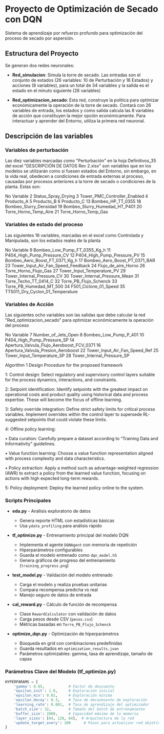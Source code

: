 # Proyecto de Optimización de Secado con DQN

Sistema de aprendizaje por refuerzo profundo para optimización del proceso de secado por aspersión.

## Estructura del Proyecto

Se generan dos redes neuronales:
- **Red_simulacion**: Simula la torre de secado. Las entradas son el conjunto de estados (26 variables: 10 de Perturbación y 16 Estados) y acciones (8 variables), para un total de 34 variables y la salida es el estado en el minuto siguiente (26 variables)  

- **Red_optimizacion_secado**: Esta red, construye la politica para optimizar económicamente la operación de la torre de secado. Contará con 26 variables de entrada, los estados y como salida calcula las 8 variables de acción que constituyen la mejor opción económicamente. Para interactuar y aprender del Entorno, utiliza la primera red neuronal.


## Descripción de las variables

### Variables de perturbación

Las diez variables marcadas como "Perturbación" en la hoja Definitivos_35 del excel "DESCRIPCIÓN DE DATOS Rev 2.xlsx" son variables que en los modelos se utilizarán como si fuesen estados del Entorno, sin embargo, en la vida real, obedecen a condiciones de entrada externas al proceso, causadas por procesos anteriores a la torre de secado o condiciones de la planta. Estas son:

No	Variable
2	Status_Spray_Drying
3	Tower_PMC_Controller_Enabled
4	Producto_A
5	Producto_B
6	Producto_C
13	Bombeo_HP_TT_0355
18	Bombeo_Slurry_Densidad
19	Bombeo_Slurry_Humedad_HT_P401
20	Torre_Horno_Temp_Aire
21	Torre_Horno_Temp_Gas


### Variables de estado del proceso

Las siguientes 16 variables, marcadas en el excel como Controlada y Manipulada, son los estados reales de la planta

No	Variable
9	Bombeo_Low_Pump_FT_0355_Kg_h
11	P404_High_Pump_Pressure_CV
12	P404_High_Pump_Pressure_PV
15	Bombeo_Aero_Boost_FT_0371_Kg_h
17	Bombeo_Aero_Boost_PT_0371_BAR
23	Tower_Input_Air_Fan_Speed_Feedback
24	Flujo_de_aire_Horno
26	Torre_Horno_Flujo_Gas
27	Tower_Input_Temperature_PV
29	Tower_Internal_Pressure_CV
30	Tower_Internal_Pressure_Mean
31	Torre_Techo_TT_0414_C
32	Torre_PB_Flujo_Schenck
33	Torre_PB_Humedad_MT_500
34	F501_Ciclone_01_Speed
35	TT5011_Dry_Cyclon_01_Temperature


### Variables de Acción

Las siguientes ocho variables son las salidas que debe calcular la red "Red_optimizacion_secado" para optimizar económicamente la operación del proceso

No	Variable
7	Number_of_Jets_Open
8	Bombeo_Low_Pump_P_401
10	P404_High_Pump_Pressure_SP
14	Apertura_Valvula_Flujo_Aeroboost_FCV_0371
16	Apertura_Valvula_Presion_Aeroboost
22	Tower_Input_Air_Fan_Speed_Ref
25	Tower_Input_Temperature_SP
28	Tower_Internal_Pressure_SP




Algorithm 1
Design Procedure for the proposed framework

1: Control design: Select regulatory and supervisory control layers suitable for the process dynamics, interactions, and constraints.

2: Setpoint identification: Identify setpoints with the greatest impact on operational costs and product quality using historical data and process expertise. These will become the focus of offline learning.

3: Safety override integration: Define strict safety limits for critical process variables. Implement overrides within the control layer to supersede RL-suggested setpoints that could violate these limits.

4: Offline policy learning:

• Data curation: Carefully prepare a dataset according to “Training Data and Informativity" guidelines.

• Value function learning: Choose a value function representation aligned with process complexity and data characteristics.

• Policy extraction: Apply a method such as advantage-weighted regression (AWR) to extract a policy from the learned value function, focusing on actions with high expected long-term rewards.

5: Policy deployment: Deploy the learned policy online to the system.



### Scripts Principales

- **eda.py** - Análisis exploratorio de datos
  - Genera reporte HTML con estadísticas básicas
  - Usa `ydata_profiling` para análisis rápido

- **tf_optimize.py** - Entrenamiento principal del modelo DQN
  - Implementa el agente `DQNAgent` con memoria de repetición
  - Hiperparámetros configurables
  - Guarda el modelo entrenado como `dqn_model.h5`
  - Genera gráficos de progreso del entrenamiento (`training_progress.png`)

- **test_model.py** - Validación del modelo entrenado
  - Carga el modelo y realiza pruebas unitarias
  - Compara recompensa predicha vs real
  - Manejo seguro de datos de entrada

- **cal_reward.py** - Cálculo de función de recompensa
  - Clase `RewardCalculator` con validación de datos
  - Carga pesos desde CSV (`pesos.csv`)
  - Métricas basadas en `Torre_PB_Flujo_Schenck`

- **optimize_dqn.py** - Optimización de hiperparámetros
  - Búsqueda en grid con combinaciones predefinidas
  - Guarda resultados en `optimization_results.json`
  - Parámetros optimizables: gamma, tasa de aprendizaje, tamaño de capas


### Parámetros Clave del Modelo (tf_optimize.py)

```python
HYPERPARAMS = {
    'gamma': 0.95,           # Factor de descuento
    'epsilon_init': 1.0,     # Exploración inicial
    'epsilon_min': 0.01,     # Exploración mínima
    'epsilon_decay': 0.3,    # Tasa de decaimiento de exploración
    'learning_rate': 0.001,  # Tasa de aprendizaje del optimizador
    'batch_size': 32,        # Tamaño del batch de entrenamiento
    'buffer_size': 2000,     # Capacidad máxima de la memoria
    'layer_sizes': [64, 128, 64],  # Arquitectura de la red
    'update_target_every': 100      # Pasos para actualizar red objetivo
}
